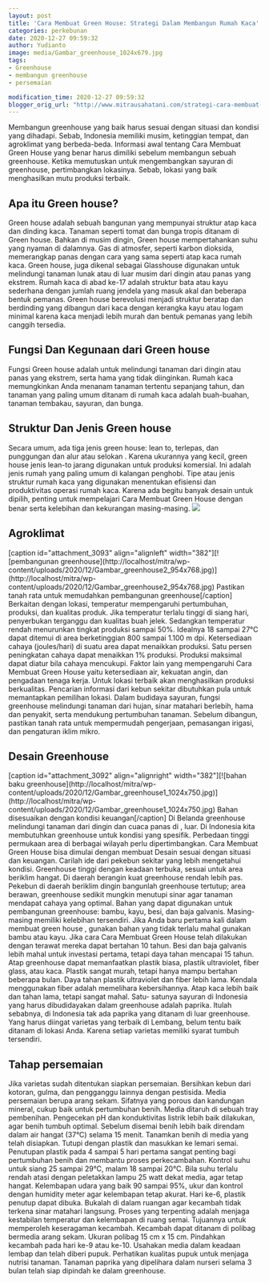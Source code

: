 ```yaml
---
layout: post
title: 'Cara Membuat Green House: Strategi Dalam Membangun Rumah Kaca'
categories: perkebunan
date: 2020-12-27 09:59:32
author: Yudianto
image: media/Gambar_greenhouse_1024x679.jpg
tags:
- Greenhouse
- membangun greenhouse
- persemaian

modification_time: 2020-12-27 09:59:32
blogger_orig_url: "http://www.mitrausahatani.com/strategi-cara-membuat-green-house.html"
---
```


Membangun greenhouse yang baik harus sesuai dengan situasi dan kondisi yang
dihadapi. Sebab, Indonesia memiliki musim, ketinggian tempat, dan agroklimat
yang berbeda-beda. Informasi awal tentang Cara Membuat Green House yang benar
harus dimiliki sebelum membangun sebuah greenhouse. Ketika memutuskan untuk
mengembangkan sayuran di greenhouse, pertimbangkan lokasinya. Sebab, lokasi
yang baik menghasilkan mutu produksi terbaik.

## Apa itu Green house?

Green house adalah sebuah bangunan yang mempunyai struktur atap kaca dan
dinding kaca. Tanaman seperti tomat dan bunga tropis ditanam di Green house.
Bahkan di musim dingin, Green house mempertahankan suhu yang nyaman di
dalamnya. Gas di atmosfer, seperti karbon dioksida, memerangkap panas dengan
cara yang sama seperti atap kaca rumah kaca. Green house, juga dikenal sebagai
Glasshouse digunakan untuk melindungi tanaman lunak atau di luar musim dari
dingin atau panas yang ekstrem. Rumah kaca di abad ke-17 adalah struktur bata
atau kayu sederhana dengan jumlah ruang jendela yang masuk akal dan beberapa
bentuk pemanas. Green house berevolusi menjadi struktur beratap dan berdinding
yang dibangun dari kaca dengan kerangka kayu atau logam minimal karena kaca
menjadi lebih murah dan bentuk pemanas yang lebih canggih tersedia.

## Fungsi Dan Kegunaan dari Green house

Fungsi Green house adalah untuk melindungi tanaman dari dingin atau panas yang
ekstrem, serta hama yang tidak diinginkan. Rumah kaca memungkinkan Anda
menanam tanaman tertentu sepanjang tahun, dan tanaman yang paling umum ditanam
di rumah kaca adalah buah-buahan, tanaman tembakau, sayuran, dan bunga.

## Struktur Dan Jenis Green house

Secara umum, ada tiga jenis green house: lean to, terlepas, dan punggungan dan
alur atau selokan . Karena ukurannya yang kecil, green house jenis lean-to
jarang digunakan untuk produksi komersial. Ini adalah jenis rumah yang paling
umum di kalangan penghobi. Tipe atau jenis struktur rumah kaca yang digunakan
menentukan efisiensi dan produktivitas operasi rumah kaca. Karena ada begitu
banyak desain untuk dipilih, penting untuk mempelajari Cara Membuat Green
House dengan benar serta kelebihan dan kekurangan masing-masing.
![](http://localhost/mitra/wp-content/uploads/2020/12/struct1.gif)

## Agroklimat

[caption id="attachment_3093" align="alignleft" width="382"][![pembangunan
greenhouse](http://localhost/mitra/wp-
content/uploads/2020/12/Gambar_greenhouse2_954x768.jpg)](http://localhost/mitra/wp-
content/uploads/2020/12/Gambar_greenhouse2_954x768.jpg) Pastikan tanah rata
untuk memudahkan pembangunan greenhouse[/caption] Berkaitan dengan lokasi,
temperatur mempengaruhi pertumbuhan, produksi, dan kualitas produk. Jika
temperatur terlalu tinggi di siang hari, penyerbukan terganggu dan kualitas
buah jelek. Sedangkan temperatur rendah menurunkan tingkat produksi sampai
50%. Idealnya 18 sampai 27°C dapat ditemui di area berketinggian 800 sampai
1.100 m dpi. Ketersediaan cahaya (joules/hari) di suatu area dapat menaikkan
produksi. Satu persen peningkatan cahaya dapat menaikkan 1% produksi. Produksi
maksimal dapat diatur bila cahaya mencukupi. Faktor lain yang mempengaruhi
Cara Membuat Green House yaitu ketersediaan air, kekuatan angin, dan pengadaan
tenaga kerja. Untuk lokasi terbaik akan menghasilkan produksi berkualitas.
Pencarian informasi dari kebun sekitar dibutuhkan pula untuk memantapkan
pemilihan lokasi. Dalam budidaya sayuran, fungsi greenhouse melindungi tanaman
dari hujan, sinar matahari berlebih, hama dan penyakit, serta mendukung
pertumbuhan tanaman. Sebelum dibangun, pastikan tanah rata untuk mempermudah
pengerjaan, pemasangan irigasi, dan pengaturan iklim mikro.

## Desain Greenhouse

[caption id="attachment_3092" align="alignright" width="382"][![bahan baku
greenhouse](http://localhost/mitra/wp-
content/uploads/2020/12/Gambar_greenhouse1_1024x750.jpg)](http://localhost/mitra/wp-
content/uploads/2020/12/Gambar_greenhouse1_1024x750.jpg) Bahan disesuaikan
dengan kondisi keuangan[/caption] Di Belanda greenhouse melindungi tanaman
dari dingin dan cuaca panas di , luar. Di Indonesia kita membutuhkan
greenhouse untuk kondisi yang spesifik. Perbedaan tinggi permukaan area di
berbagai wilayah perlu dipertimbangkan. Cara Membuat Green House bisa dimulai
dengan membuat Desain sesuai dengan situasi dan keuangan. Carilah ide dari
pekebun sekitar yang lebih mengetahui kondisi. Greenhouse tinggi dengan
keadaan terbuka, sesuai untuk area beriklim hangat. Di daerah berangin kuat
greenhouse rendah lebih pas. Pekebun di daerah beriklim dingin bangunlah
greenhouse tertutup; area berawan, greenhouse sedikit mungkin menutupi sinar
agar tanaman mendapat cahaya yang optimal. Bahan yang dapat digunakan untuk
pembangunan greenhouse: bambu, kayu, besi, dan baja galvanis. Masing-masing
memiliki kelebihan tersendiri. Jika Anda baru pertama kali dalam membuat green
house , gunakan bahan yang tidak terlalu mahal gunakan bambu atau kayu. Jika
cara Cara Membuat Green House telah dilakukan dengan terawat mereka dapat
bertahan 10 tahun. Besi dan baja galvanis lebih mahal untuk investasi pertama,
tetapi daya tahan mencapai 15 tahun. Atap greenhouse dapat memanfaatkan
plastik biasa, plastik ultraviolet, fiber glass, atau kaca. Plastik sangat
murah, tetapi hanya mampu bertahan beberapa bulan. Daya tahan plastik
ultraviolet dan fiber lebih lama. Kendala menggunakan fiber adalah memelihara
kebersihannya. Atap kaca lebih baik dan tahan lama, tetapi sangat mahal. Satu-
satunya sayuran di Indonesia yang harus dibudidayakan dalam greenhouse adalah
paprika. Itulah sebabnya, di Indonesia tak ada paprika yang ditanam di luar
greenhouse. Yang harus diingat varietas yang terbaik di Lembang, belum tentu
baik ditanam di lokasi Anda. Karena setiap varietas memiliki syarat tumbuh
tersendiri.

## Tahap persemaian

Jika varietas sudah ditentukan siapkan persemaian. Bersihkan kebun dari
kotoran, gulma, dan pengganggu lainnya dengan pestisida. Media persemaian
berupa arang sekam. Sifatnya yang porous dan kandungan mineral, cukup baik
untuk pertumbuhan benih. Media ditaruh di sebuah tray pembenihan. Pengecekan
pH dan konduktivitas listrik lebih baik dilakukan, agar benih tumbuh optimal.
Sebelum disemai benih lebih baik direndam dalam air hangat (37°C) selama 15
menit. Tanamkan benih di media yang telah disiapkan. Tutupi dengan plastik dan
masukkan ke lemari semai. Penutupan plastik pada 4 sampai 5 hari pertama
sangat penting bagi pertumbuhan benih dan membantu proses perkecambahan.
Kontrol suhu untuk siang 25 sampai 29°C, malam 18 sampai 20°C. Bila suhu
terlalu rendah atasi dengan peletakkan lampu 25 watt dekat media, agar tetap
hangat. Kelembapan udara yang baik 90 sampai 95%, ukur dan kontrol dengan
humidity meter agar kelembapan tetap akurat. Hari ke-6, plastik penutup dapat
dibuka. Bukalah di dalam ruangan agar kecambah tidak terkena sinar matahari
langsung. Proses yang terpenting adalah menjaga kestabilan temperatur dan
kelembapan di ruang semai. Tujuannya untuk memperoleh keseragaman kecambah.
Kecambah dapat ditanam di polibag bermedia arang sekam. Ukuran polibag 15 cm x
15 cm. Pindahkan kecambah pada hari ke-9 atau ke-10. Usahakan media dalam
keadaan lembap dan telah diberi pupuk. Perhatikan kualitas pupuk untuk menjaga
nutrisi tanaman. Tanaman paprika yang dipelihara dalam nurseri selama 3 bulan
telah siap dipindah ke dalam greenhouse.


